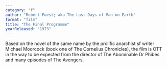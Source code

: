 ```yaml
---
category: "f"
author: "Robert Fuest; aka The Last Days of Man on Earth"
format: "film"
title: "The Final Programme"
yearReleased: "1973"
---
```

Based on the novel of the same name by the prolific anarchist sf writer Michael Moorcock (book one of The Cornelius Chronicles), the film is OTT in the way to be expected from the director of The Abominable Dr Phibes and many episodes of The Avengers.
 